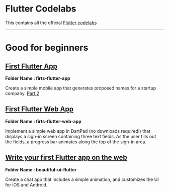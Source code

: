 # Flutter Codelabs

This contains all the official [Flutter codelabs](https://flutter.dev/docs/codelabs)

---

# Good for beginners

## [First Flutter App](https://codelabs.developers.google.com/codelabs/first-flutter-app-pt1)

**Folder Name : firts-flutter-app**

Create a simple mobile app that generates proposed names for a startup company. [Part 2](https://codelabs.developers.google.com/codelabs/first-flutter-app-pt2)

## [First Flutter Web App](https://flutter.dev/docs/get-started/codelab-web)

**Folder Name : firts-flutter-web-app**

Implement a simple web app in DartPad (no downloads required!) that displays a sign-in screen containing three text fields. As the user fills out the fields, a progress bar animates along the top of the sign-in area. 

## [Write your first Flutter app on the web](https://flutter.dev/docs/get-started/codelab-web)

**Folder Name : beautiful-ui-flutter**

Create a chat app that includes a simple animation, and customizes the UI for iOS and Android.